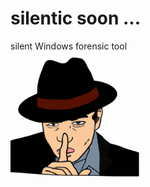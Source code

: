 # silentic soon ...
silent Windows forensic tool <br>
<img src="https://github.com/pezerizo/silentic/blob/master/silentic-modified.png?raw=true" height="200">
